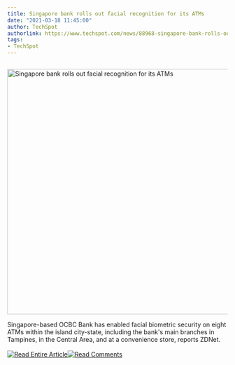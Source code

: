 ```yaml
---
title: Singapore bank rolls out facial recognition for its ATMs
date: "2021-03-18 11:45:00"
author: TechSpot
authorlink: https://www.techspot.com/news/88968-singapore-bank-rolls-out-facial-recognition-atms.html
tags:
- TechSpot
---
```

<a href="https://www.techspot.com/news/88968-singapore-bank-rolls-out-facial-recognition-atms.html" target="_blank"><img src="https://static.techspot.com/images2/news/ts3_thumbs/2021/03/2021-03-18-ts3_thumbs-6eb.jpg" width="800" height="560" style="padding: 15px 0" title="Singapore bank rolls out facial recognition for its ATMs" /></a><br />Singapore-based OCBC Bank has enabled facial biometric security on eight ATMs within the island city-state, including the bank's main branches in Tampines, in the Central Area, and at a convenience store, reports ZDNet.<br /><br /><a href="https://www.techspot.com/news/88968-singapore-bank-rolls-out-facial-recognition-atms.html"><img src="https://static.techspot.com/images/rss/rss_buttons_01.png" border="0" alt="Read Entire Article" /></a><a href="https://www.techspot.com/news/88968-singapore-bank-rolls-out-facial-recognition-atms.html#comments"><img src="https://static.techspot.com/images/rss/rss_buttons_02.png" border="0" alt="Read Comments" /></a><br /><br />